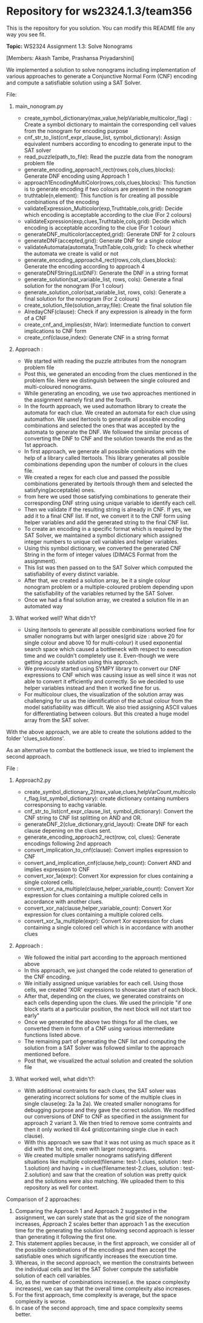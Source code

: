 # Repository for ws2324.1.3/team356
This is the repository for you solution. You can modify this README file any way you see fit.

**Topic:** WS2324 Assignment 1.3: Solve Nonograms

[Members: Akash Tambe, Prashansa Priyadarshini]

We implemented a solution to solve nonograms including implementation of various approaches to generate a Conjunctive Normal Form (CNF) encoding and compute a satisfiable solution using a SAT Solver.

File: 
1. main_nonogram.py
    - create_symbol_dictionary(max_value,helpVariable,multicolor_flag) : Create a symbol dictionary to maintain the corresponding cell values from the nonogram for encoding purpose
    - cnf_str_to_list(cnf_expr_clause_list, symbol_dictionary): Assign equivalent numbers according to encoding to generate input to the SAT solver
    - read_puzzle(path_to_file): Read the puzzle data from the nonogram problem file
    - generate_encoding_approach1_rect(rows,cols,clues,blocks): Generate DNF encoding using Approach 1 
    - approach1EncodingMultiColor(rows,cols,clues,blocks): This function is to generate encoding if two colours are present in the nonogram
    - truthtable(n,element): This function is for creating all possible combinations of the encoding
    - validateExpression_Multicolor(exp,Truthtable,cols,grid): Decide which encoding is acceptable according to the clue (For 2 colours)
    - validateExpression(exp,clues,Truthtable,cols,grid): Decide which encoding is acceptable according to the clue (For 1 colour)
    - generateDNF_multicolor(accepted,grid): Generate DNF for 2 colours
    - generateDNF(accepted,grid): Generate DNF for a single colour
    - validateAutomata(automata,TruthTable,cols,grid): To check whether the automata we create is valid or not
    - generate_encoding_approach4_rect(rows,cols,clues,blocks): Generate the encoding according to approach 4 
    - generateDNFString(ListDNF): Generate the DNF in a string format
    - generate_solution(sat_variable_list, rows, cols): Generate a final solution for the nonogram (For 1 colour)
    - generate_solution_color(sat_variable_list, rows, cols): Generate a final solution for the nonogram (For 2 colours)
    - create_solution_file(solution_array,file): Create the final solution file
    - AlredayCNF(clause): Check if any expression is already in the form of a CNF
    - create_cnf_and_implies(str, hVar): Intermediate function to convert implications to CNF form
    - create_cnf(clause,index): Generate CNF in a string format

2. Approach : 
    - We started with reading the puzzle attributes from the nonogram problem file
    - Post this, we generated an encoding from the clues mentioned in the problem file. Here we distinguish between the single coloured and multi-coloured nonograms.
    - While generating an encoding, we use two approaches mentioned in the assignment namely first and the fourth. 
    - In the fourth approach, we used automathon library to create the automata for each clue. We created an automata for each clue using automathon. We used itertools to generate all possible encoding combinations and selected the ones that was accepted by the automata to generate the DNF. We followed the similar process of converting the DNF to CNF and the solution towards the end as the 1st approach.
    - In first approach, we generate all possible combinations with the help of a library called Itertools. This library generates all possible combinations depending upon the number of colours in the clues file. 
    - We created a regex for each clue and passed the possible combinations generated by itertools through them and selected the satisfying(acceptable) ones.
    - from here we used those satisfying combinations to generate their corresponding DNF string using unique variable to identify each cell.
    -  Then we validate if the resulting string is already in CNF. If yes, we add it to a final CNF list. If not, we convert it to the CNF form using helper variables and add the generated string to the final CNF list.
    - To create an encoding in a specific format which is required by the SAT Solver, we maintained a symbol dictionary which assigned integer numbers to unique cell variables and helper variables.
    - Using this symbol dictionary, we converted the generated CNF String in the form of integer values (DIMACS Format from the assignment).
    - This list was then passed on to the SAT Solver which computed the satisfiability of every distinct variable.
    - After that, we created a solution array, be it a single colour nonogram problem or a multiple-coloured problem depending upon the satisfiability of the variables returned by the SAT Solver.
    - Once we had a final solution array, we created a solution file in an automated way
    
3. What worked well? What didn't?
    - Using itertools to generate all possible combinations worked fine for smaller nonograms but with larger ones(grid size : above 20 for single colour and above 10 for multi-colour) it used exponential search space which caused a bottleneck with respect to execution time and we couldn't completely use it. Even-though we were getting accurate solution using this approach. 
    - We previously started using SYMPY library to convert our DNF expressions to CNF which was causing issue as well since it was not able to convert it efficiently and correctly. So we decided to use helper variables instead and then it worked fine for us.
    - For multicolour clues, the visualization of the solution array was challenging for us as the identification of the actual colour from the model satisfiability was difficult. We also tried assigning ASCII values for differentiating between colours. But this created a huge model array from the SAT solver. 

With the above approach, we are able to create the solutions added to the folder 'clues_solutions'.


As an alternative to combat the bottleneck issue, we tried to implement the second approach. 

File :
1. Approach2.py
    - create_symbol_dictionary_2(max_value,clues,helpVarCount,multicolor_flag,list_symbol_dictionary): create dictionary containg numbers corresponsing to eachg variable.
    - cnf_str_to_list(cnf_expr_clause_list, symbol_dictionary): Convert the CNF string to CNF list splitting on AND and OR.
    - generateDNF_2(clue_dictionary,grid_layout): Create DNF for each clause depening on the clues sent.
    - generate_encoding_approach2_rect(row, col, clues): Generate encodings following 2nd approach
    - convert_implication_to_cnf(clause): Convert implies expression to CNF
    - convert_and_implication_cnf(clause,help_count): Convert AND and implies expression to CNF
    - convert_xor_1a(expr): Convert Xor expression for clues containing a single colored cells.
    - convert_xor_na_multiple(clause,helper_variable_count): Convert Xor expression for clues containing a multiple colored cells in accordance with another clues.
    - convert_xor_na(clause,helper_variable_count): Convert Xor expression for clues containing a multiple colored cells.
    - convert_xor_1a_multiple(expr): Convert Xor expression for clues containing a single colored cell which is in accordance with another clues
    
2. Approach :
    - We followed the initial part according to the approach mentioned above
    - In this approach, we just changed the code related to generation of the CNF encoding.
    - We initially assigned unique variables for each cell. Using those cells, we created 'XOR' expressions to showcase start of each block. 
    - After that, depending on the clues, we generated constraints on each cells depending upon the clues. We used the principle "if one block starts at a particular position, the next block
will not start too early"
    - Once we generated the above two things for all the clues, we converted them in form of a CNF using various intermediate functions listed above. 
    - The remaining part of generating the CNF list and computing the solution from a SAT Solver was followed similar to the approach mentioned before.
    - Post that, we visualized the actual solution and created the solution file

3. What worked well, what didn't?:
    - With additional contraints for each clues, the SAT solver was generating incorrect solutions for some of the multiple clues in single clause(eg: 2a 1a 2a). We created smaller nonograms for debugging purpose and they gave the correct solution. We modified our conversions of DNF to CNF as specified in the assignment for approach 2 variant 3. We then tried to remove some contraints and then it only worked till 4x4 grid(containing single clue in each clause). 
    - With this approach we saw that it was not using as much space as it did with the 1st one, even with larger nonograms. 
    - We created multiple smaller nonograms satisfying different situations like multiple colored(filename: test-1.clues, solution : test-1.solution) and having + in clue(filename:test-2.clues, solution : test-2.solution) and saw that the creation of solution was pretty quick and the solutions were also matching. We uploaded them to this repository as well for context.



Comparison of 2 approaches:
1. Comparing the Approach 1 and Approach 2 suggested in the assignment, we can surely state that as the grid size of the nonogram increases, Approach 2 scales better than approach 1 as the execution time for the generating the solution following second approach is lesser than generating it following the first one. 
2. This statement applies because, in the first approach, we consider all of the possible combinations of the encodings and then accept the satisfiable ones which significantly increases the execution time.
3. Whereas, in the second approach, we mention the constraints between the individual cells and let the SAT Solver compute the satisfiable solution of each cell variables.
4. So, as the number of combinations increase(i.e. the space complexity increases), we can say that the overall time complexity also increases.
5. For the first approach, time complexity is average, but the space complexity is worse. 
6. In case of the second approach, time and space complexity seems better.
